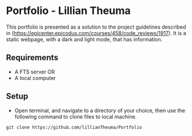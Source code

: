 # Portfolio - Lillian Theuma
This portfolio is presented as a solution to the project guidelines described in (https://epicenter.epicodus.com/courses/458/code_reviews/1917). It is a static webpage, with a dark and light mode, that has information.

## Requirements
* A FTS server
OR
* A local computer

## Setup
* Open terminal, and navigate to a directory of your choice, then use the following command to clone files to local machine.

```
git clone https://github.com/lillianTheuma/Portfolio
```
